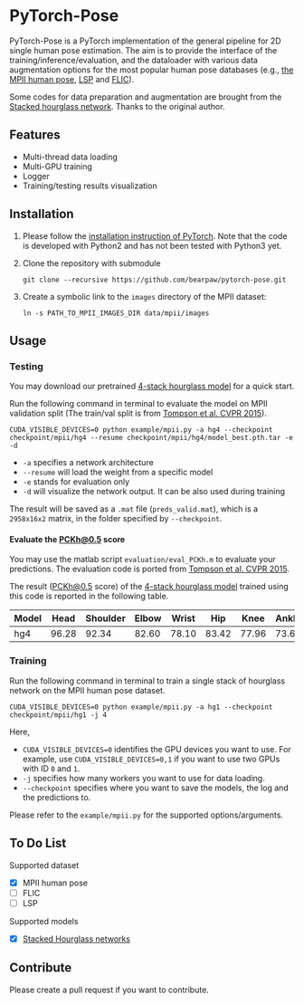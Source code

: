 # PyTorch-Pose

PyTorch-Pose is a PyTorch implementation of the general pipeline for 2D single human pose estimation. The aim is to provide the interface of the training/inference/evaluation, and the dataloader with various data augmentation options for the most popular human pose databases (e.g., [the MPII human pose](http://human-pose.mpi-inf.mpg.de), [LSP](http://www.comp.leeds.ac.uk/mat4saj/lsp.html) and [FLIC](http://bensapp.github.io/flic-dataset.html)).

Some codes for data preparation and augmentation are brought from the [Stacked hourglass network](https://github.com/anewell/pose-hg-train). Thanks to the original author. 

## Features
- Multi-thread data loading
- Multi-GPU training
- Logger
- Training/testing results visualization

## Installation
1. Please follow the [installation instruction of PyTorch](http://pytorch.org/). Note that the code is developed with Python2 and has not been tested with Python3 yet. 

2. Clone the repository with submodule
   ```
   git clone --recursive https://github.com/bearpaw/pytorch-pose.git
   ```

3. Create a symbolic link to the `images` directory of the MPII dataset:
   ```
   ln -s PATH_TO_MPII_IMAGES_DIR data/mpii/images
   ```

## Usage

### Testing
You may download our pretrained [4-stack hourglass model](https://drive.google.com/drive/folders/0B63t5HSgY4SQQ2FBRE5rQ2EzbjQ?usp=sharing) for a quick start.

Run the following command in terminal to evaluate the model on MPII validation split (The train/val split is from [Tompson et al. CVPR 2015](http://www.cims.nyu.edu/~tompson/data/mpii_valid_pred.zip)).
```
CUDA_VISIBLE_DEVICES=0 python example/mpii.py -a hg4 --checkpoint checkpoint/mpii/hg4 --resume checkpoint/mpii/hg4/model_best.pth.tar -e -d 
```
* `-a` specifies a network architecture
* `--resume` will load the weight from a specific model
* `-e` stands for evaluation only
* `-d` will visualize the network output. It can be also used during training

The result will be saved as a `.mat` file (`preds_valid.mat`), which is a `2958x16x2` matrix, in the folder specified by `--checkpoint`.

#### Evaluate the PCKh@0.5 score
You may use the matlab script `evaluation/eval_PCKh.m` to evaluate your predictions. The evaluation code is ported from  [Tompson et al. CVPR 2015](http://www.cims.nyu.edu/~tompson/data/mpii_valid_pred.zip).

The result (PCKh@0.5 score) of the [4-stack hourglass model](https://drive.google.com/drive/folders/0B63t5HSgY4SQQ2FBRE5rQ2EzbjQ?usp=sharing) trained using this code is reported in the following table.


| Model    | Head | Shoulder | Elbow | Wrist | Hip  | Knee  | Ankle | Mean | 
| -------- | -----| -------- | ----- | ----- | ---- | ------|------ | ---- |
| hg4      | 96.28| 92.34    | 82.60 | 78.10 | 83.42| 77.96 | 73.62 | 83.58|


### Training
Run the following command in terminal to train a single stack of hourglass network on the MPII human pose dataset. 
```
CUDA_VISIBLE_DEVICES=0 python example/mpii.py -a hg1 --checkpoint checkpoint/mpii/hg1 -j 4 
```
Here, 
* `CUDA_VISIBLE_DEVICES=0` identifies the GPU devices you want to use. For example, use `CUDA_VISIBLE_DEVICES=0,1` if you want to use two GPUs with ID `0` and `1`. 
* `-j` specifies how many workers you want to use for data loading. 
* `--checkpoint` specifies where you want to save the models, the log and the predictions to.

Please refer to the `example/mpii.py` for the supported options/arguments.

## To Do List
Supported dataset
- [x] MPII human pose
- [ ] FLIC
- [ ] LSP

Supported models
- [x] [Stacked Hourglass networks](https://arxiv.org/abs/1603.06937)

## Contribute
Please create a pull request if you want to contribute.





